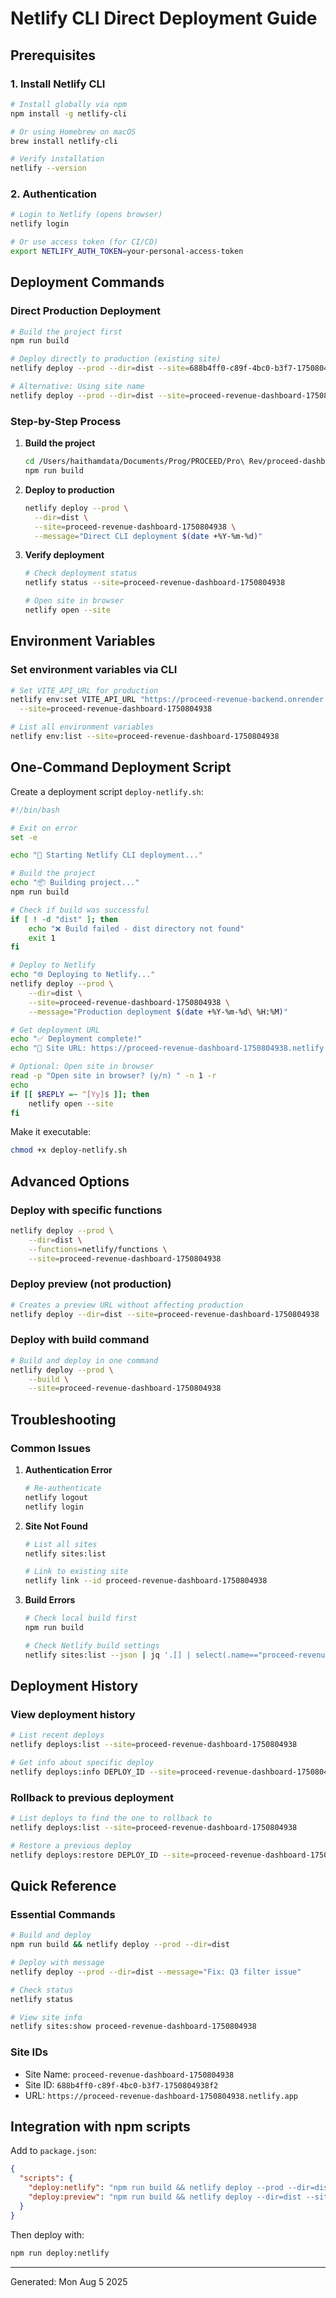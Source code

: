 # Netlify CLI Direct Deployment Guide

## Prerequisites

### 1. Install Netlify CLI

```bash
# Install globally via npm
npm install -g netlify-cli

# Or using Homebrew on macOS
brew install netlify-cli

# Verify installation
netlify --version
```

### 2. Authentication

```bash
# Login to Netlify (opens browser)
netlify login

# Or use access token (for CI/CD)
export NETLIFY_AUTH_TOKEN=your-personal-access-token
```

## Deployment Commands

### Direct Production Deployment

```bash
# Build the project first
npm run build

# Deploy directly to production (existing site)
netlify deploy --prod --dir=dist --site=688b4ff0-c89f-4bc0-b3f7-1750804938f2

# Alternative: Using site name
netlify deploy --prod --dir=dist --site=proceed-revenue-dashboard-1750804938
```

### Step-by-Step Process

1. **Build the project**
   ```bash
   cd /Users/haithamdata/Documents/Prog/PROCEED/Pro\ Rev/proceed-dashboard
   npm run build
   ```

2. **Deploy to production**
   ```bash
   netlify deploy --prod \
     --dir=dist \
     --site=proceed-revenue-dashboard-1750804938 \
     --message="Direct CLI deployment $(date +%Y-%m-%d)"
   ```

3. **Verify deployment**
   ```bash
   # Check deployment status
   netlify status --site=proceed-revenue-dashboard-1750804938

   # Open site in browser
   netlify open --site
   ```

## Environment Variables

### Set environment variables via CLI
```bash
# Set VITE_API_URL for production
netlify env:set VITE_API_URL "https://proceed-revenue-backend.onrender.com/api" \
  --site=proceed-revenue-dashboard-1750804938

# List all environment variables
netlify env:list --site=proceed-revenue-dashboard-1750804938
```

## One-Command Deployment Script

Create a deployment script `deploy-netlify.sh`:

```bash
#!/bin/bash

# Exit on error
set -e

echo "🚀 Starting Netlify CLI deployment..."

# Build the project
echo "📦 Building project..."
npm run build

# Check if build was successful
if [ ! -d "dist" ]; then
    echo "❌ Build failed - dist directory not found"
    exit 1
fi

# Deploy to Netlify
echo "🌐 Deploying to Netlify..."
netlify deploy --prod \
    --dir=dist \
    --site=proceed-revenue-dashboard-1750804938 \
    --message="Production deployment $(date +%Y-%m-%d\ %H:%M)"

# Get deployment URL
echo "✅ Deployment complete!"
echo "🔗 Site URL: https://proceed-revenue-dashboard-1750804938.netlify.app"

# Optional: Open site in browser
read -p "Open site in browser? (y/n) " -n 1 -r
echo
if [[ $REPLY =~ ^[Yy]$ ]]; then
    netlify open --site
fi
```

Make it executable:
```bash
chmod +x deploy-netlify.sh
```

## Advanced Options

### Deploy with specific functions
```bash
netlify deploy --prod \
    --dir=dist \
    --functions=netlify/functions \
    --site=proceed-revenue-dashboard-1750804938
```

### Deploy preview (not production)
```bash
# Creates a preview URL without affecting production
netlify deploy --dir=dist --site=proceed-revenue-dashboard-1750804938
```

### Deploy with build command
```bash
# Build and deploy in one command
netlify deploy --prod \
    --build \
    --site=proceed-revenue-dashboard-1750804938
```

## Troubleshooting

### Common Issues

1. **Authentication Error**
   ```bash
   # Re-authenticate
   netlify logout
   netlify login
   ```

2. **Site Not Found**
   ```bash
   # List all sites
   netlify sites:list
   
   # Link to existing site
   netlify link --id proceed-revenue-dashboard-1750804938
   ```

3. **Build Errors**
   ```bash
   # Check local build first
   npm run build
   
   # Check Netlify build settings
   netlify sites:list --json | jq '.[] | select(.name=="proceed-revenue-dashboard-1750804938")'
   ```

## Deployment History

### View deployment history
```bash
# List recent deploys
netlify deploys:list --site=proceed-revenue-dashboard-1750804938

# Get info about specific deploy
netlify deploys:info DEPLOY_ID --site=proceed-revenue-dashboard-1750804938
```

### Rollback to previous deployment
```bash
# List deploys to find the one to rollback to
netlify deploys:list --site=proceed-revenue-dashboard-1750804938

# Restore a previous deploy
netlify deploys:restore DEPLOY_ID --site=proceed-revenue-dashboard-1750804938
```

## Quick Reference

### Essential Commands
```bash
# Build and deploy
npm run build && netlify deploy --prod --dir=dist

# Deploy with message
netlify deploy --prod --dir=dist --message="Fix: Q3 filter issue"

# Check status
netlify status

# View site info
netlify sites:show proceed-revenue-dashboard-1750804938
```

### Site IDs
- Site Name: `proceed-revenue-dashboard-1750804938`
- Site ID: `688b4ff0-c89f-4bc0-b3f7-1750804938f2`
- URL: `https://proceed-revenue-dashboard-1750804938.netlify.app`

## Integration with npm scripts

Add to `package.json`:
```json
{
  "scripts": {
    "deploy:netlify": "npm run build && netlify deploy --prod --dir=dist --site=proceed-revenue-dashboard-1750804938",
    "deploy:preview": "npm run build && netlify deploy --dir=dist --site=proceed-revenue-dashboard-1750804938"
  }
}
```

Then deploy with:
```bash
npm run deploy:netlify
```

---

Generated: Mon Aug 5 2025